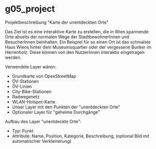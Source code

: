 # g05_project
Projektbeschreibung "Karte der unentdeckten Orte"

Das Ziel ist es eine interaktive Karte zu erstellen, die in Wien spannende Orte abseits der normalen Wege der StadtbewohnerInnen und BesucherInnen beinhalten.
Ein Beispiel für so einen Ort ist das schmalste Haus Wiens hinter dem Museumsquartier oder der vergessene Bunker im Herrenholz. Diese können von den NutzerInnen interaktiv eingetragen werden.

Verwendete Layer wären:
- Grundkarte von OpenStreetMap
- ÖV-Stationen
- ÖV-Linien
- City-Bike-Stationen
- Radwegenetz
- WLAN-Hotspot-Karte
- Unser Layer mit den Punkten der "unentdeckten Orte"
- Optionaler Layer für "geheime Durchgänge"

Aufbau des Layer "unentdeckte Orte":
- Typ: Punkt
- Attribute: Name, Position, Kategorie, Beschreibung, (optional Bild mit automatischer Verkleinerung)
